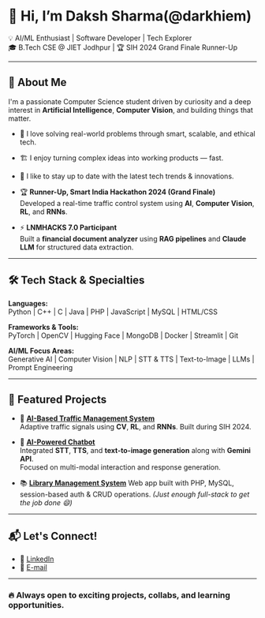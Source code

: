# 👋 Hi, I’m Daksh Sharma(@darkhiem)

💡 AI/ML Enthusiast | Software Developer | Tech Explorer  
🎓 B.Tech CSE @ JIET Jodhpur | 🏆 SIH 2024 Grand Finale Runner-Up

---

## 💬 About Me

I'm a passionate Computer Science student driven by curiosity and a deep interest in **Artificial Intelligence**, **Computer Vision**, and building things that matter.

- 🧠 I love solving real-world problems through smart, scalable, and ethical tech.
- 🏗️ I enjoy turning complex ideas into working products — fast.
- 📰 I like to stay up to date with the latest tech trends & innovations.

- 🏆 **Runner-Up, Smart India Hackathon 2024 (Grand Finale)**  
  Developed a real-time traffic control system using **AI**, **Computer Vision**, **RL**, and **RNNs**.

- ⚡ **LNMHACKS 7.0 Participant**  
  Built a **financial document analyzer** using **RAG pipelines** and **Claude LLM** for structured data extraction.

---

## 🛠 Tech Stack & Specialties

**Languages:**  
Python | C++ | C | Java | PHP | JavaScript | MySQL | HTML/CSS

**Frameworks & Tools:**  
PyTorch | OpenCV | Hugging Face | MongoDB | Docker | Streamlit | Git

**AI/ML Focus Areas:**  
Generative AI | Computer Vision | NLP | STT & TTS | Text-to-Image | LLMs | Prompt Engineering

---

## 📌 Featured Projects

- 🚦 [**AI-Based Traffic Management System**](https://github.com/A-TomMarvoloRiddle/Fluxion)<br>
  Adaptive traffic signals using **CV**, **RL**, and **RNNs**. Built during SIH 2024.

- 🤖 [**AI-Powered Chatbot**](https://github.com/darkhiem/Gen-AI-Chatbot)  
  Integrated **STT**, **TTS**, and **text-to-image generation** along with **Gemini API**.  
  Focused on multi-modal interaction and response generation.

- 📚 [**Library Management System**](https://github.com/darkhiem/Library-Management-System)
  Web app built with PHP, MySQL, session-based auth & CRUD operations. *(Just enough full-stack to get the job done 😄)*

---

## 📬 Let's Connect!

- 🔗 [LinkedIn](https://www.linkedin.com/in/dakshsharma0805/)
- 📧 [E-mail](mailto:dakshsh0805@gmail.com)

---

### 🔥 Always open to exciting projects, collabs, and learning opportunities.
